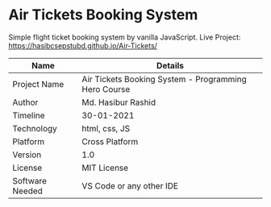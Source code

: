 # Air Tickets Booking System
Simple flight ticket booking system by vanilla JavaScript.
Live Project: https://hasibcsepstubd.github.io/Air-Tickets/

| Name | Details |
| ------ | ------ |
| Project Name | Air Tickets Booking System - Programming Hero Course |
| Author | Md. Hasibur Rashid |
| Timeline | 30-01-2021 |
| Technology |  html, css, JS |
| Platform | Cross Platform |
| Version | 1.0 |
| License | MIT License |
| Software Needed | VS Code or any other IDE
